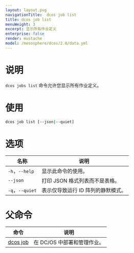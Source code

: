 ```yaml
---
layout: layout.pug
navigationTitle:  dcos job list
title: dcos job list
menuWeight: 3
excerpt: 显示所有作业定义
enterprise: false
render: mustache
model: /mesosphere/dcos/2.0/data.yml
---
```



# 说明
`dcos jobs list` 命令允许您显示所有作业定义。

# 使用

```bash
dcos job list [--json|--quiet]
```

# 选项

| 名称 | 说明 |
|---------|-------------|
| `-h`，`--help` | 显示此命令的使用。 |
| `--json` | 打印 JSON 格式列表而不是表格。|
| `-q`，`--quiet` | 表示仅导致运行 ID 阵列的静默模式。 |

# 父命令

| 命令 | 说明 |
|---------|-------------|
| [dcos job](/mesosphere/dcos/2.0/cli/command-reference/dcos-job/) | 在 DC/OS 中部署和管理作业。 |
